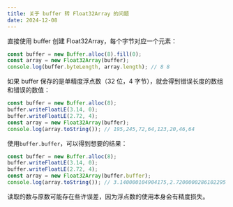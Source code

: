 ```yaml
---
title: 关于 buffer 转 Float32Array 的问题
date: 2024-12-08
---
```


直接使用 buffer 创建 Float32Array，每个字节对应一个元素：

```js
const buffer = new Buffer.alloc(8).fill(0);
const array = new Float32Array(buffer);
console.log(buffer.byteLength, array.length); // 8 8
```

如果 buffer 保存的是单精度浮点数（32 位，4 字节），就会得到错误长度的数组和错误的数值：

```js
const buffer = new Buffer.alloc(8);
buffer.writeFloatLE(3.14, 0);
buffer.writeFloatLE(2.72, 4);
const array = new Float32Array(buffer);
console.log(array.toString()); // 195,245,72,64,123,20,46,64
```

使用`buffer.buffer`，可以得到想要的结果：

```js
const buffer = new Buffer.alloc(8);
buffer.writeFloatLE(3.14, 0);
buffer.writeFloatLE(2.72, 4);
const array = new Float32Array(buffer.buffer);
console.log(array.toString()); // 3.140000104904175,2.7200000286102295
```

读取的数与原数可能存在些许误差，因为浮点数的使用本身会有精度损失。
